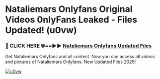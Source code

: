 # Nataliemars Onlyfans Original Videos 0nlyFans Leaked - Files Updated! (u0vw)

<h3>🔴 CLICK HERE 🌐==►► <a href="https://tinyurl.com/ehrbuxhb" rel="nofollow">Nataliemars Onlyfans Updated Files</a></h3>

Get Nataliemars Onlyfans and all content. Now you can access all videos and pictures of Nataliemars Onlyfans. New Updated Files 2025!

[![u0vw](https://i.imgur.com/lVYEuWS.gif)](https://tinyurl.com/ehrbuxhb)
